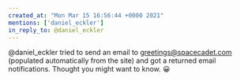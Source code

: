 ```yaml
---
created_at: "Mon Mar 15 16:56:44 +0000 2021"
mentions: ['daniel_eckler']
in_reply_to: @daniel_eckler
---
```


@daniel_eckler tried to send an email to greetings@spacecadet.com (populated automatically from the site) and got a returned email notifications. Thought you might want to know. 😀